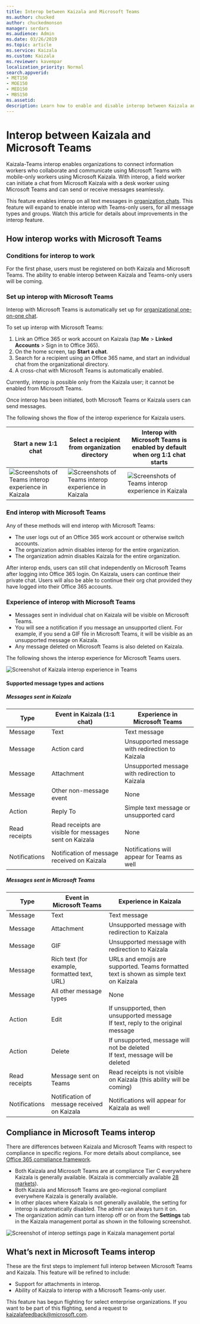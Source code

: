 ```yaml
---
title: Interop between Kaizala and Microsoft Teams
ms.author: chucked
author: chuckedmonson
manager: serdars
ms.audience: Admin
ms.date: 03/26/2019
ms.topic: article
ms.service: Kaizala
ms.custom: Kaizala
ms.reviewer: kavempar
localization_priority: Normal
search.appverid:
- MET150
- MOE150
- MED150
- MBS150
ms.assetid: 
description: Learn how to enable and disable interop between Kaizala and Microsoft Teams.
---
```

# Interop between Kaizala and Microsoft Teams

Kaizala-Teams interop enables organizations to connect information workers who collaborate and communicate using Microsoft Teams with mobile-only workers using Microsoft Kaizala. With interop, a field worker can initiate a chat from Microsoft Kaizala with a desk worker using Microsoft Teams and can send or receive messages seamlessly.

This feature enables interop on all text messages in [organization chats](https://support.office.com/article/organization-chats-and-groups-in-kaizala-c8a7855c-d232-4914-811c-f6708734dcc3). This feature will expand to enable interop with Teams-only users, for all message types and groups. Watch this article for details about improvements in the interop feature.

## How interop works with Microsoft Teams 

### Conditions for interop to work 

For the first phase, users must be registered on both Kaizala and Microsoft Teams. The ability to enable interop between Kaizala and Teams-only users will be coming.

### Set up interop with Microsoft Teams   

Interop with Microsoft Teams is automatically set up for [organizational one-on-one chat](https://support.office.com/en-us/article/organization-chats-and-groups-in-kaizala-c8a7855c-d232-4914-811c-f6708734dcc3).

To set up interop with Microsoft Teams:

1. Link an Office 365 or work account on Kaizala (tap **Me** > **Linked Accounts** > Sign in to Office 365).
2. On the home screen, tap **Start a chat**.
3. Search for a recipient using an Office 365 name, and start an individual chat from the organizational directory.
4. A cross-chat with Microsoft Teams is automatically enabled.

Currently, interop is possible only from the Kaizala user; it cannot be enabled from Microsoft Teams.

Once interop has been initiated, both Microsoft Teams or Kaizala users can send messages.

The following shows the flow of the interop experience for Kaizala users.

|Start a new 1:1 chat  |Select a recipient from organization directory  |Interop with  Microsoft Teams is enabled by default when org 1:1 chat starts  |
|---------|---------|---------|
|![Screenshots of Teams interop experience in Kaizala](media/interop-experience-kaizala-1.png)     |![Screenshots of Teams interop experience in Kaizala](media/interop-experience-kaizala-2.png)         |![Screenshots of Teams interop experience in Kaizala](media/interop-experience-kaizala-3.png)         |

### End interop with Microsoft Teams

Any of these methods will end interop with Microsoft Teams:

- The user logs out of an Office 365 work account or otherwise switch accounts.
- The organization admin disables interop for the entire organization.
- The organization admin disables Kaizala for the entire organization.

After interop ends, users can still chat independently on Microsoft Teams after logging into Office 365 login. On Kaizala, users can continue their private chat. Users will also be able to continue their org chat provided they have logged into their Office 365 accounts.

### Experience of interop with Microsoft Teams 

- Messages sent in individual chat on Kaizala will be visible on Microsoft Teams.
- You will see a notification if you message an unsupported client. For example, if you send a GIF file in Microsoft Teams, it will be visible as an unsupported message on Kaizala.
- Any message deleted on Microsoft Teams is also deleted on Kaizala.

The following shows the interop experience for Microsoft Teams users.

![Screenshot of Kaizala interop experience in Teams](media/interop-experience-teams.png)

#### Supported message types and actions

##### Messages sent in Kaizala

|Type        |Event in Kaizala (1:1 chat) |Experience in Microsoft Teams  |
|------------|---------|---------|
|Message     |Text     |Text message        |
|Message     |Action card        |Unsupported message with redirection to Kaizala |
|Message     |Attachment         |Unsupported message with redirection to Kaizala  |
|Message     |Other non-message event         |None         |
|Action      |Reply To         |Simple text message or unsupported card |
|Read receipts   |Read receipts are visible for messages sent on Kaizala   |None   |
|Notifications   |Notification of message received on Kaizala |Notifications will appear for Teams as well |

##### Messages sent in Microsoft Teams

|Type        |Event in Microsoft Teams |Experience in Kaizala  |
|------------|---------|---------|
|Message     |Text     |Text message        |
|Message     |Attachment        |Unsupported message with redirection to Kaizala |
|Message     |GIF         |Unsupported message with redirection to Kaizala  |
|Message     |Rich text (for example, formatted text, URL)         |URLs and emojis are supported. Teams formatted text is shown as simple text on Kaizala |
|Message     |All other message types         |None         |
|Action      |Edit         |If unsupported, then unsupported message <br> If text, reply to the original message |
|Action      |Delete         |If unsupported, message will not be deleted <br> If text, message will be deleted |
|Read receipts   |Message sent on Teams   |Read receipts is not visible on Kaizala (this ability will be coming)   |
|Notifications   |Notification of message received on Kaizala |Notifications will appear for Kaizala as well |

## Compliance in Microsoft Teams interop

There are differences between Kaizala and Microsoft Teams with respect to compliance in specific regions. For more details about compliance, see [Office 365 compliance framework](http://download.microsoft.com/download/1/4/3/1434ABAB-B8E9-412D-8C3A-187B5FCB7A2F/Compliance%20Framework%20document.pdf).

- Both Kaizala and Microsoft Teams are at compliance Tier C everywhere Kaizala is generally available. (Kaizala is commercially available [28 markets](regional-availability.md)).
- Both Kaizala and Microsoft Teams are geo-regional compliant everywhere Kaizala is generally available.
- In other places where Kaizala is not generally available, the setting for interop is automatically disabled. The admin can always turn it on.
- The organization admin can turn interop off or on from the **Settings** tab in the Kaizala management portal as shown in the following screenshot.

![Screenshot of interop settings page in Kaizala management portal](media/interop-settings-teams.png)

## What’s next in Microsoft Teams interop

These are the first steps to implement full interop between Microsoft Teams and Kaizala. This feature will be refined to include:

- Support for attachments in interop.
- Ability of Kaizala to interop with a Microsoft Teams-only user.

This feature has begun flighting for select enterprise organizations. If you want to be part of this flighting, send a request to [kaizalafeedback@microsoft.com](mailto:kaizalafeedback@microsoft.com).


